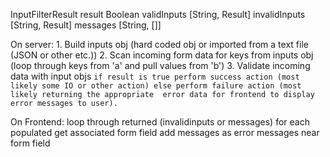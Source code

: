 InputFilterResult
    result Boolean
    validInputs [String, Result]
    invalidInputs [String, Result]
    messages [String, []]

On server:
    1.  Build inputs obj (hard coded obj or imported from a text file (JSON or other etc.))
    2.  Scan incoming form data for keys from inputs obj (loop through keys from 'a' and pull values from 'b')
    3.  Validate incoming data with input objs
        ```
        if result is true
			perform success action (most likely some IO or other action)
		else
			perform failure action (most likely returning the appropriate 
			error data for frontend to display error messages to user).
        ```

On Frontend:
loop through returned (invalidinputs or messages)
	for each populated 
		get associated form field
		add messages as error messages near form field


